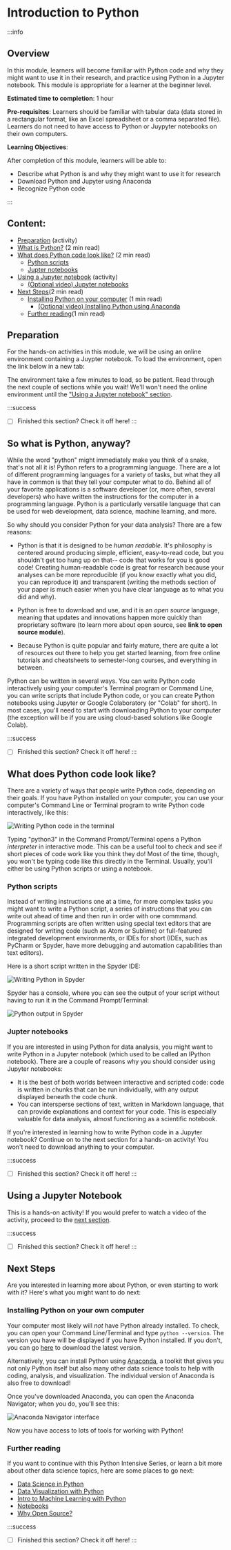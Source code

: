 # Introduction to Python

:::info
## Overview

In this module, learners will become familiar with Python code and why they might want to use it in their research, and practice using Python in a Jupyter notebook. This module is appropriate for a learner at the beginner level.

**Estimated time to completion**: 1 hour

**Pre-requisites**: Learners should be familiar with tabular data (data stored in a rectangular format, like an Excel spreadsheet or a comma separated file). Learners do not need to have access to Python or Juypyter notebooks on their own computers. 

**Learning Objectives**:

After completion of this module, learners will be able to:

* Describe what Python is and why they might want to use it for research
* Download Python and Jupyter using Anaconda
* Recognize Python code

:::

## Content:

- [Preparation](#Preparation) (activity)
- [What is Python?](#So-what-is-Python-anyway) (2 min read)
- [What does Python code look like?](#What-does-Python-code-look-like) (2 min read)
    - [Python scripts](#Python-scripts)
    - [Jupter notebooks](#Jupter-notebooks)
- [Using a Jupyter notebook](#Using-a-Jupyter-Notebook) (activity)
    - [(Optional video) Jupyter notebooks](#Optional-video)
- [Next Steps](#Next-Steps)(2 min read)
    - [Installing Python on your computer](#Installing-Python-on-your-own-computer) (1 min read)
        - [(Optional video) Installing Python using Anaconda](#Installing-Python-using-Anaconda)
    - [Further reading](#Further-reading)(1 min read)

## Preparation

For the hands-on activities in this module, we will be using an online environment containing a Juypter notebook. To load the environment, open the link below in a new tab:


The environment take a few minutes to load, so be patient. Read through the next couple of sections while you wait! We'll won't need the online environment until the ["Using a Jupyter notebook" section](#Using-a-Jupyter-notebook).

:::success
- [ ] Finished this section? Check it off here!
:::


## So what is Python, anyway?

While the word "python" might immediately make you think of a snake, that's not all it is! Python refers to a programming language. There are a lot of different programming languages for a variety of tasks, but what they all have in common is that they tell your computer what to do. Behind all of your favorite applications is a software developer (or, more often, several developers) who have written the instructions for the computer in a programming language. Python is a particularly versatile language that can be used for web development, data science, machine learning, and more.

So why should you consider Python for your data analysis? There are a few reasons:

- Python is that it is designed to be *human readable*. It's philosophy is centered around producing simple, efficient, easy-to-read code, but you shouldn't get too hung up on that-- code that works for you is good code! Creating human-readable code is great for research because your analyses can be more reproducible (if you know exactly what you did, you can reproduce it) and transparent (writing the methods section of your paper is much easier when you have clear language as to what you did and why).

- Python is free to download and use, and it is an *open source* language, meaning that updates and innovations happen more quickly than proprietary software (to learn more about open source, see **link to open source module**).

- Because Python is quite popular and fairly mature, there are quite a lot of resources out there to help you get started learning, from free online tutorials and cheatsheets to semester-long courses, and everything in between.

Python can be written in several ways. You can write Python code interactively using your computer's Terminal program or Command Line, you can write scripts that include Python code, or you can create Python notebooks using Jupyter or Google Colaboratory (or "Colab" for short). In most cases, you'll need to start with downloading Python to your computer (the exception will be if you are using cloud-based solutions like Google Colab).

:::success
- [ ] Finished this section? Check it off here!
:::

## What does Python code look like?

There are a variety of ways that people write Python code, depending on their goals. If you have Python installed on your computer, you can use your computer's Command Line or Terminal program to write Python code interactively, like this:

![Writing Python code in the terminal](https://github.com/arcus/education_python_intensive/blob/main/images/python-interactive.png?raw=true)

Typing "python3" in the Command Prompt/Terminal opens a Python *interpreter* in interactive mode. This can be a useful tool to check and see if short pieces of code work like you think they do! Most of the time, though, you won't be typing code like this directly in the Terminal. Usually, you'll either be using Python scripts or using a notebook.

### Python scripts

Instead of writing instructions one at a time, for more complex tasks you might want to write a Python script, a series of instructions that you can write out ahead of time and then run in order with one commmand. Programming scripts are often written using special text editors that are designed for writing code (such as Atom or Sublime) or full-featured integrated development environments, or IDEs for short (IDEs, such as PyCharm or Spyder, have more debugging and automation capabilities than text editors). 

Here is a short script written in the Spyder IDE:

![Writing Python in Spyder](https://github.com/arcus/education_python_intensive/blob/main/images/python-in-spyder.png?raw=true)

Spyder has a console, where you can see the output of your script without having to run it in the Command Prompt/Terminal:

![Python output in Spyder](https://github.com/arcus/education_python_intensive/blob/main/images/python-spyder-console.png?raw=true)

### Jupter notebooks

If you are interested in using Python for data analysis, you might want to write Python in a Jupyter notebook (which used to be called an IPython notebook). There are a couple of reasons why you should consider using Jupyter notebooks:

- It is the best of both worlds between interactive and scripted code: code is written in chunks that can be run individually, with any output displayed beneath the code chunk. 
- You can intersperse sections of text, written in Markdown language, that can provide explanations and context for your code. This is especially valuable for data analysis, almost functioning as a scientific notebook.

If you're interested in learning how to write Python code in a Jupyter notebook? Continue on to the next section for a hands-on activity! You won't need to download anything to your computer. 

:::success
- [ ] Finished this section? Check it off here!
:::

## Using a Jupyter Notebook

This is a hands-on activity! If you would prefer to watch a video of the activity, proceed to the [next section](#Optional-video).



:::success
- [ ] Finished this section? Check it off here!
:::

## Next Steps

Are you interested in learning more about Python, or even starting to work with it? Here's what you might want to do next:

### Installing Python on your own computer

Your computer most likely will *not* have Python already installed. To check, you can open your Command Line/Terminal and type `python --version`. The version you have will be displayed if you have Python installed. If you don't, you can go [here](https://www.python.org/downloads/) to download the latest version.

Alternatively, you can install Python using [Anaconda](https://www.anaconda.com/products/individual), a toolkit that gives you not only Python itself but also many other data science tools to help with coding, analysis, and visualization. The individual version of Anaconda is also free to download!

Once you've downloaded Anaconda, you can open the Anaconda Navigator; when you do, you'll see this:

![Anaconda Navigator interface](https://github.com/arcus/education_python_intensive/blob/main/images/anaconda.png?raw=true)

Now you have access to lots of tools for working with Python!

### Further reading

If you want to continue with this Python Intensive Series, or learn a bit more about other data science topics, here are some places to go next:

- [Data Science in Python]()
- [Data Visualization with Python]()
- [Intro to Machine Learning with Python]()
- [Notebooks]()
- [Why Open Source?]()

:::success
- [ ] Finished this section? Check it off here!
:::


